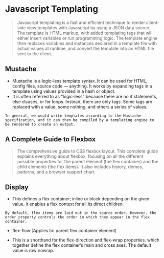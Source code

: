 # Javascript Templating
> Javascript templating is a fast and efficient technique to render client-side view templates with Javascript by using a JSON data source. The template is HTML markup, with added templating tags that will either insert variables or run programming logic.
> The template engine then replaces variables and instances declared in a template file with actual values at runtime, and convert the template into an HTML file sent to the client.

## Mustache
- Mustache is a logic-less template syntax. It can be used for HTML, config files, source code — anything. It works by expanding tags in a template using values provided in a hash or object.
- It is often referred to as “logic-less” because there are no if statements, else clauses, or for loops. Instead, there are only tags. Some tags are replaced with a value, some nothing, and others a series of values.

`In general, we would write templates according to the Mustache specification, and it can then be compiled by a templating engine to be rendered to create an output.`

## A Complete Guide to Flexbox
> The comprehensive guide to CSS flexbox layout. This complete guide explains everything about flexbox, focusing on all the different possible properties for the parent element (the flex container) and the child elements (the flex items). It also includes history, demos, patterns, and a browser support chart.

## Display
- This defines a flex container; inline or block depending on the given value. It enables a flex context for all its direct children.

`By default, flex items are laid out in the source order. However, the order property controls the order in which they appear in the flex container.`

* flex-flow (Applies to: parent flex container element)
- This is a shorthand for the flex-direction and flex-wrap properties, which together define the flex container’s main and cross axes. The default value is row nowrap.